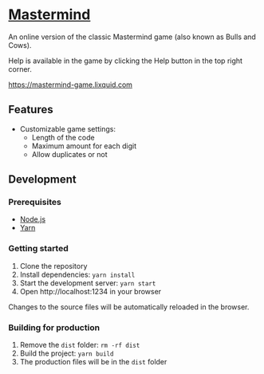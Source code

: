 # [Mastermind](https://mastermind-game.lixquid.com)

An online version of the classic Mastermind game (also known as Bulls and Cows).

Help is available in the game by clicking the Help button in the top right
corner.

https://mastermind-game.lixquid.com

## Features

- Customizable game settings:
    - Length of the code
    - Maximum amount for each digit
    - Allow duplicates or not

## Development

### Prerequisites

- [Node.js](https://nodejs.org/en/)
- [Yarn](https://yarnpkg.com/en/)

### Getting started

1. Clone the repository
2. Install dependencies: `yarn install`
3. Start the development server: `yarn start`
4. Open http://localhost:1234 in your browser

Changes to the source files will be automatically reloaded in the browser.

### Building for production

1. Remove the `dist` folder: `rm -rf dist`
2. Build the project: `yarn build`
3. The production files will be in the `dist` folder
